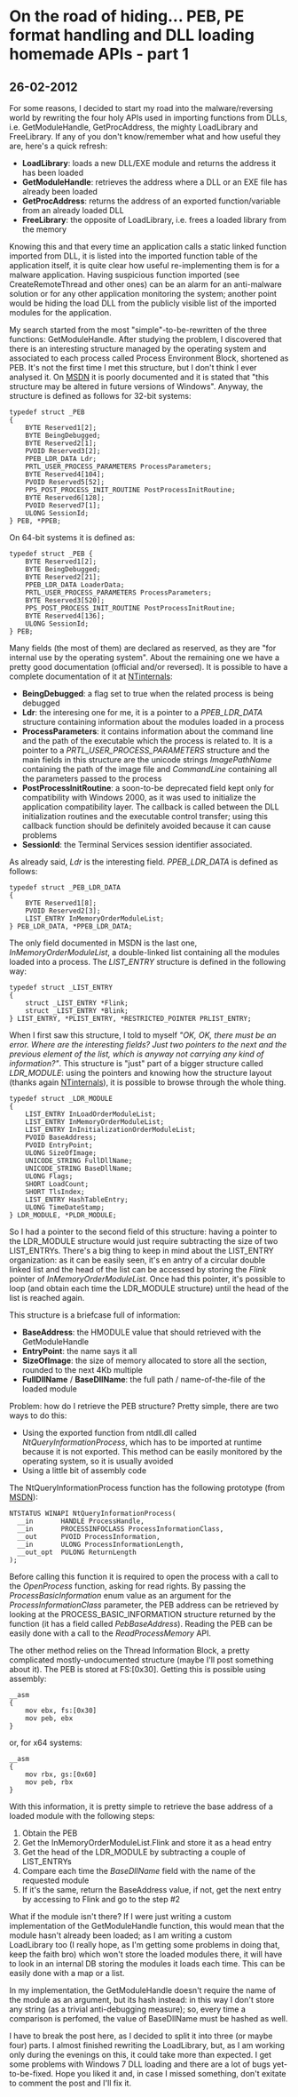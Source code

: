 On the road of hiding... PEB, PE format handling and DLL loading homemade APIs - part 1
=====================================================================================

26-02-2012
----------

For some reasons, I decided to start my road into the malware/reversing world by rewriting the four holy APIs used in importing functions from DLLs, i.e. GetModuleHandle, GetProcAddress, the mighty LoadLibrary and FreeLibrary. If any of you don't know/remember what and how useful they are, here's a quick refresh:

* **LoadLibrary**: loads a new DLL/EXE module and returns the address it has been loaded
* **GetModuleHandle**: retrieves the address where a DLL or an EXE file has already been loaded
* **GetProcAddress**: returns the address of an exported function/variable from an already loaded DLL
* **FreeLibrary**: the opposite of LoadLibrary, i.e. frees a loaded library from the memory

Knowing this and that every time an application calls a static linked function imported from DLL, it is listed into the imported function table of the application itself, it is quite clear how useful re-implementing them is for a malware application. Having suspicious function imported (see CreateRemoteThread and other ones) can be an alarm for an anti-malware solution or for any other application monitoring the system; another point would be hiding the load DLL from the publicly visible list of the imported modules for the application.

My search started from the most "simple"-to-be-rewritten of the three functions: GetModuleHandle. After studying the problem, I discovered that there is an interesting structure managed by the operating system and associated to each process called Process Environment Block, shortened as PEB. It's not the first time I met this structure, but I don't think I ever analysed it. On [MSDN](https://learn.microsoft.com/en-us/windows/win32/api/winternl/ns-winternl-peb) it is poorly documented and it is stated that "this structure may be altered in future versions of Windows". Anyway, the structure is defined as follows for 32-bit systems:

    typedef struct _PEB
    {
        BYTE Reserved1[2];
        BYTE BeingDebugged;
        BYTE Reserved2[1];
        PVOID Reserved3[2];
        PPEB_LDR_DATA Ldr;
        PRTL_USER_PROCESS_PARAMETERS ProcessParameters;
        BYTE Reserved4[104];
        PVOID Reserved5[52];
        PPS_POST_PROCESS_INIT_ROUTINE PostProcessInitRoutine;
        BYTE Reserved6[128];
        PVOID Reserved7[1];
        ULONG SessionId;
    } PEB, *PPEB;

On 64-bit systems it is defined as:

    typedef struct _PEB {
        BYTE Reserved1[2];
        BYTE BeingDebugged;
        BYTE Reserved2[21];
        PPEB_LDR_DATA LoaderData;
        PRTL_USER_PROCESS_PARAMETERS ProcessParameters;
        BYTE Reserved3[520];
        PPS_POST_PROCESS_INIT_ROUTINE PostProcessInitRoutine;
        BYTE Reserved4[136];
        ULONG SessionId;
    } PEB;

Many fields (the most of them) are declared as reserved, as they are "for internal use by the operating system". About the remaining one we have a pretty good documentation (official and/or reversed). It is possible to have a complete documentation of it at [NTinternals](http://undocumented.ntinternals.net/index.html?page=UserMode%2FUndocumented%20Functions%2FNT%20Objects%2FProcess%2FPEB.html):

* **BeingDebugged**: a flag set to true when the related process is being debugged
* **Ldr**: the interesing one for me, it is a pointer to a *PPEB\_LDR\_DATA* structure containing information about the modules loaded in a process
* **ProcessParameters**: it contains information about the command line and the path of the executable which the process is related to. It is a pointer to a *PRTL\_USER\_PROCESS\_PARAMETERS* structure and the main fields in this structure are the unicode strings *ImagePathName* containing the path of the image file and *CommandLine* containing all the parameters passed to the process
* **PostProcessInitRoutine**: a soon-to-be deprecated field kept only for compatibility with Windows 2000, as it was used to initialize the application compatibility layer. The callback is called between the DLL initialization routines and the executable control transfer; using this callback function should be definitely avoided because it can cause problems
* **SessionId**: the Terminal Services session identifier associated.

As already said, *Ldr* is the interesting field. *PPEB\_LDR\_DATA* is defined as follows:

    typedef struct _PEB_LDR_DATA
    {
        BYTE Reserved1[8];
        PVOID Reserved2[3];
        LIST_ENTRY InMemoryOrderModuleList;
    } PEB_LDR_DATA, *PPEB_LDR_DATA;

The only field documented in MSDN is the last one, *InMemoryOrderModuleList*, a double-linked list containing all the modules loaded into a process. The *LIST_ENTRY* structure is defined in the following way:

    typedef struct _LIST_ENTRY
    {
        struct _LIST_ENTRY *Flink;
        struct _LIST_ENTRY *Blink;
    } LIST_ENTRY, *PLIST_ENTRY, *RESTRICTED_POINTER PRLIST_ENTRY;

When I first saw this structure, I told to myself *"OK, OK, there must be an error. Where are the interesting fields? Just two pointers to the next and the previous element of the list, which is anyway not carrying any kind of information?"*. This structure is "just" part of a bigger structure called *LDR\_MODULE*: using the pointers and knowing how the structure layout (thanks again [NTinternals](http://undocumented.ntinternals.net/UserMode/Structures/LDR_MODULE.html)), it is possible to browse through the whole thing.

    typedef struct _LDR_MODULE
    {
        LIST_ENTRY InLoadOrderModuleList;
        LIST_ENTRY InMemoryOrderModuleList;
        LIST_ENTRY InInitializationOrderModuleList;
        PVOID BaseAddress;
        PVOID EntryPoint;
        ULONG SizeOfImage;
        UNICODE_STRING FullDllName;
        UNICODE_STRING BaseDllName;
        ULONG Flags;
        SHORT LoadCount;
        SHORT TlsIndex;
        LIST_ENTRY HashTableEntry;
        ULONG TimeDateStamp;
    } LDR_MODULE, *PLDR_MODULE;

So I had a pointer to the second field of this structure: having a pointer to the LDR\_MODULE structure would just require subtracting the size of two LIST\_ENTRYs. There's a big thing to keep in mind about the LIST\_ENTRY organization: as it can be easily seen, it's en antry of a circular double linked list and the head of the list can be accessed by storing the *Flink* pointer of *InMemoryOrderModuleList*. Once had this pointer, it's possible to loop (and obtain each time the LDR\_MODULE structure) until the head of the list is reached again.

This structure is a briefcase full of information:

* **BaseAddress**: the HMODULE value that should retrieved with the GetModuleHandle
* **EntryPoint**: the name says it all
* **SizeOfImage**: the size of memory allocated to store all the section, rounded to the next 4Kb multiple
* **FullDllName** / **BaseDllName**: the full path / name-of-the-file of the loaded module

Problem: how do I retrieve the PEB structure? Pretty simple, there are two ways to do this:

* Using the exported function from ntdll.dll called *NtQueryInformationProcess*, which has to be imported at runtime because it is not exported. This method can be easily monitored by the operating system, so it is usually avoided
* Using a little bit of assembly code

The NtQueryInformationProcess function has the following prototype (from [MSDN](https://learn.microsoft.com/en-gb/windows/win32/api/winternl/nf-winternl-ntqueryinformationprocess?redirectedfrom=MSDN)):

    NTSTATUS WINAPI NtQueryInformationProcess(
      __in       HANDLE ProcessHandle,
      __in       PROCESSINFOCLASS ProcessInformationClass,
      __out      PVOID ProcessInformation,
      __in       ULONG ProcessInformationLength,
      __out_opt  PULONG ReturnLength
    );

Before calling this function it is required to open the process with a call to the *OpenProcess* function, asking for read rights. By passing the *ProcessBasicInformation* enum value as an argument for the *ProcessInformationClass* parameter, the PEB address can be retrieved by looking at the PROCESS\_BASIC\_INFORMATION structure returned by the function (it has a field called *PebBaseAddress*). Reading the PEB can be easily done with a call to the *ReadProcessMemory* API.

The other method relies on the Thread Information Block, a pretty complicated mostly-undocumented structure (maybe I'll post something about it). The PEB is stored at FS:[0x30]. Getting this is possible using assembly:

    __asm
    {
        mov ebx, fs:[0x30]
        mov peb, ebx
    }

or, for x64 systems:

    __asm
    {
        mov rbx, gs:[0x60]
        mov peb, rbx
    }

With this information, it is pretty simple to retrieve the base address of a loaded module with the following steps:

1. Obtain the PEB
2. Get the InMemoryOrderModuleList.Flink and store it as a head entry
3. Get the head of the LDR\_MODULE by subtracting a couple of LIST\_ENTRYs
4. Compare each time the *BaseDllName* field with the name of the requested module
5. If it's the same, return the BaseAddress value, if not, get the next entry by accessing to Flink and go to the step #2

What if the module isn't there? If I were just writing a custom implementation of the GetModuleHandle function, this would mean that the module hasn't already been loaded; as I am writing a custom LoadLibrary too (I really hope, as I'm getting some problems in doing that, keep the faith bro) which won't store the loaded modules there, it will have to look in an internal DB storing the modules it loads each time. This can be easily done with a map or a list.

In my implementation, the GetModuleHandle doesn't require the name of the module as an argument, but its hash instead: in this way I don't store any string (as a trivial anti-debugging measure); so, every time a comparison is perfomed, the value of BaseDllName must be hashed as well.

I have to break the post here, as I decided to split it into three (or maybe four) parts. I almost finished rewriting the LoadLibrary, but, as I am working only during the evenings on this, it could take more than expected. I get some problems with Windows 7 DLL loading and there are a lot of bugs yet-to-be-fixed. Hope you liked it and, in case I missed something, don't exitate to comment the post and I'll fix it.
